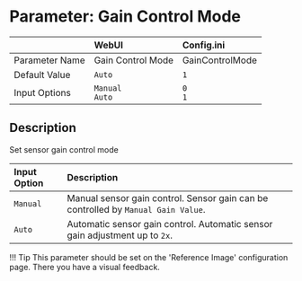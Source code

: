 # Parameter: Gain Control Mode

|                   | WebUI               | Config.ini
|:---               |:---                 |:----
| Parameter Name    | Gain Control Mode   | GainControlMode
| Default Value     | `Auto`              | `1`
| Input Options     | `Manual`<br>`Auto`  | `0`<br>`1`


## Description

Set sensor gain control mode


| Input Option  | Description
|:---           |:---
| `Manual`      | Manual sensor gain control. Sensor gain can be controlled by `Manual Gain Value`.
| `Auto`        | Automatic sensor gain control. Automatic sensor gain adjustment up to `2x`.


!!! Tip
    This parameter should be set on the 'Reference Image' configuration page.
    There you have a visual feedback.
